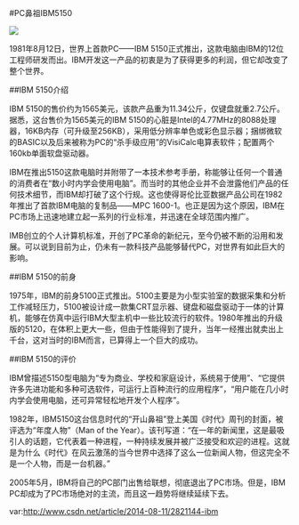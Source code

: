 #PC鼻祖IBM5150

![](http://cms.csdnimg.cn/article/201408/11/53e88b4e67b4c.jpg)

1981年8月12日，世界上首款PC——IBM 5150正式推出，这款电脑由IBM的12位工程师研发而出。IBM开发这一产品的初衷是为了获得更多的利润，但它却改变了整个世界。

##IBM 5150介绍

IBM 5150的售价约为1565美元，该款产品重为11.34公斤，仅键盘就重2.7公斤。据悉，这台售价为1565美元的IBM 5150的心脏是Intel的4.77MHz的8088处理器，16KB内存（可升级至256KB），采用低分辨率单色或彩色显示器；捆绑微软的BASIC以及后来被称为PC的“杀手级应用”的VisiCalc电算表软件；配置两个160kb单面软盘驱动器。

IBM在推出5150这款电脑时并附带了一本技术参考手册，称能够让任何一个普通的消费者在“数小时内学会使用电脑”。而当时的其他企业并不会泄露他们产品的任何技术细节，而IBM却打破了这个行规。这也使得哥伦比亚数据产品公司在1982年推出了首款IBM电脑的复制品——MPC 1600-1。也正是因为这个原因，IBM在PC市场上迅速地建立起一系列的行业标准，并迅速在全球范围内推广。

IMB创立的个人计算机标准，开创了PC革命的新纪元，至今仍被不断的沿用和发展。可以说到目前为止，仍未有一款科技产品能够替代PC，对世界有如此巨大的影响。

##IBM 5150的前身

1975年，IBM的前身5100正式推出。5100主要是为小型实验室的数据采集和分析工作减轻压力，5100被设计成一款集CRT显示器、键盘和磁盘驱动于一体的计算机，能够在仿真中运行IBM大型主机中一些比较流行的软件。1980年推出的升级版的5120，在体积上更大一些，但由于性能得到了提升，当年一经推出就卖出上千台，这对当时的IBM而言，已算得上一个巨大的成功。

##IBM 5150的评价

IBM曾描述5150型电脑为“专为商业、学校和家庭设计，系统易于使用”、“它提供许多先进功能和多种可选软件，可运行上百种流行的应用程序”，“用户能在几小时内学会使用电脑，还可异常轻松地开发个人程序”。

1982年，IBM5150这台信息时代的“开山鼻祖”登上美国《时代》周刊的封面，被评选为“年度人物”（Man of the Year）。该刊写道：“在一年的新闻里，这是最吸引人的话题，它代表着一种进程，一种持续发展并被广泛接受和欢迎的进程。这就是为什么《时代》在风云激荡的当今世界中选择了这么一位新闻人物，但这完全不是一个人物，而是一台机器。”

2005年5月，IBM将自己的PC部门出售给联想，彻底退出了PC市场。但是，IBM PC却成为了PC市场绝对的主流，而且这一趋势将继续延续下去。

var:http://www.csdn.net/article/2014-08-11/2821144-ibm

